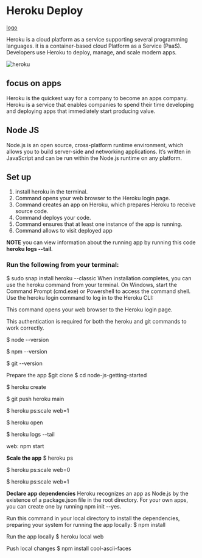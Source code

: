 
# Heroku Deploy
[logo](http://photos.prnewswire.com/prnfull/20110712/SF33967LOGO?max=200)

Heroku is a cloud platform as a service supporting several programming languages. it is a container-based cloud Platform as a Service (PaaS). Developers use Heroku to deploy, manage, and scale modern apps.

![heroku](https://lh3.googleusercontent.com/proxy/ETkzOeBqo1zFvRQWO1ZsRvuwpLhwVX2sCO1Y_2FTFTG3aC88dPYsEyc-M3XsnVr8i_aaZ0RkvXFqBoAxwcBbMSxqa0C_T_ih6g6dX7HT2FBX9GNwGk-JdJy9J9Kk7kBZreEacTBhgQXi)

## focus on apps 
Heroku is the quickest way for a company to become an apps company. Heroku is a service that enables companies to spend their time developing and deploying apps that immediately start producing value.

## Node JS
Node.js is an open source, cross-platform runtime environment, which allows you to build server-side and networking applications. It’s written in JavaScript and can be run within the Node.js runtime on any platform.

## Set up
1. install heroku in the terminal.
2. Command opens your web browser to the Heroku login page.
3. Command creates an app on Heroku, which prepares Heroku to receive source code.
4. Command deploys your code.
5. Command ensures that at least one instance of the app is running.
6. Command allows to visit deployed app

**NOTE**
you can view information about the running app by running this code **heroku logs --tail**.


### Run the following from your terminal: 
$ sudo snap install heroku --classic When installation completes, you can use the heroku command from your terminal.
On Windows, start the Command Prompt (cmd.exe) or Powershell to access the command shell. Use the heroku login command to log in to the Heroku CLI:

This command opens your web browser to the Heroku login page. 

This authentication is required for both the heroku and git commands to work correctly.

$ node --version

$ npm --version

$ git --version

Prepare the app $git clone
$ cd node-js-getting-started

$ heroku create

$ git push heroku main

$ heroku ps:scale web=1

$ heroku open

$ heroku logs --tail

web: npm start

**Scale the app** 
$ heroku ps

$ heroku ps:scale web=0

$ heroku ps:scale web=1

**Declare app dependencies**
Heroku recognizes an app as Node.js by the existence of a package.json file in the root directory. For your own apps, you can create one by running npm init --yes.

Run this command in your local directory to install the dependencies, preparing your system for running the app locally: $ npm install

Run the app locally
$ heroku local web

Push local changes
$ npm install cool-ascii-faces




